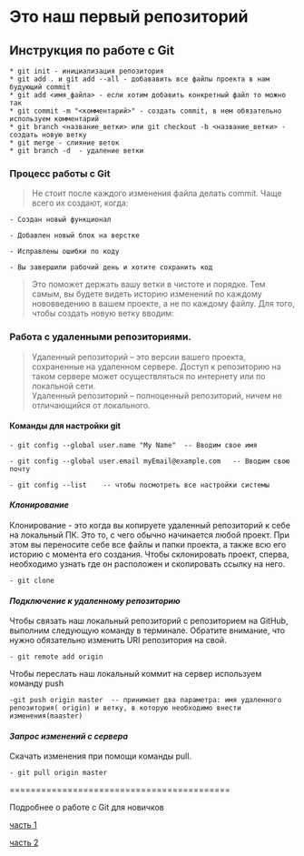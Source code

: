 # Это наш первый репозиторий
## Инструкция по работе с Git

    * git init - инициализация репозитория
    * git add . и git add --all - добававить все файлы проекта в нам будующий commit
    * git add <имя_файла> - если хотим добавить конкретный файл то можно так 
    * git commit -m "<комментарий>" - создать commit, в нем обязательно используем комментарий
    * git branch <название_ветки> или git checkout -b <название_ветки> - создать новую ветку
    * git merge - слияние веток
    * git branch -d  - удаление ветки

### Процесс работы с Git 
> Не стоит после каждого изменения файла делать commit. Чаще всего их создают, когда:

    - Создан новый функционал

    - Добавлен новый блок на верстке

    - Исправлены ошибки по коду

    - Вы завершили рабочий день и хотите сохранить код

> Это поможет держать вашу ветки в чистоте и порядке. Тем самым, вы будете видеть историю изменений по каждому нововведению в вашем проекте, а не по каждому файлу.
Для того, чтобы создать новую ветку вводим:

### Работа с удаленными репозиториями.
> Удаленный  репозиторий – это версии вашего проекта, сохраненные на удаленном сервере. Доступ к репозиторию на таком сервере может осуществляться по интернету или по локальной сети.  
Удаленный репозиторий – полноценный репозиторий, ничем не отличающийся от локального.

#### Команды для настройки git

    - git config --global user.name "My Name"  -- Вводим свое имя

    - git config --global user.email myEmail@example.com   -- Вводим свою почту

    - git config --list    -- чтобы посмотреть все настройки системы

#### ***Клонирование***
Клонирование - это когда вы копируете удаленный репозиторий к себе на локальный ПК. Это то, с чего обычно начинается любой проект. При этом вы переносите себе все файлы и папки проекта, а также всю его историю с момента его создания. Чтобы склонировать проект, сперва, необходимо узнать где он расположен и скопировать ссылку на него. 

    - git clone
####    ***Подключение к удаленному репозиторию***

Чтобы связать наш локальный репозиторий с репозиторием на GitHub, выполним следующую команду в терминале. Обратите внимание, что нужно обязательно изменить URI репозитория на свой.

    - git remote add origin

Чтобы переслать наш локальный коммит на сервер используем команду push
    
    -git push origin master  -- принимает два параметра: имя удаленного репозитория( origin) и ветку, в которую необходимо внести изменения(maaster)

#### ***Запрос изменений с сервера***

Cкачать изменения при помощи команды pull.

    - git pull origin master



==========================================

Подробнее о работе с Git для новичков

[часть 1](https://habr.com/ru/post/541258/ "Git для новичков (часть 1)")
 
[часть 2](https://habr.com/ru/post/542616/ "Git для новичков (часть 2)")